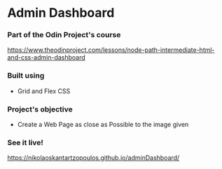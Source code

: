 # Admin Dashboard

### Part of the Odin Project's course
https://www.theodinproject.com/lessons/node-path-intermediate-html-and-css-admin-dashboard

### Built using

* Grid and Flex CSS

### Project's objective

* Create a Web Page as close as Possible to the image given

### See it live!
https://nikolaoskantartzopoulos.github.io/adminDashboard/
